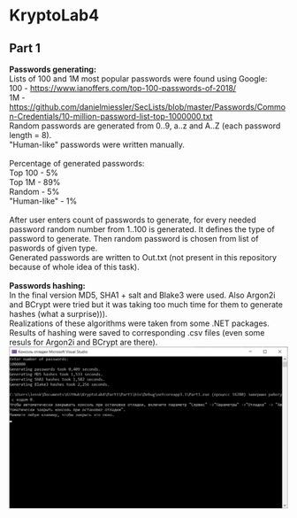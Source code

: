 # KryptoLab4
## Part 1
<b>Passwords generating:</b><br>
Lists of 100 and 1M most popular passwords were found using Google:<br>
100 - https://www.ianoffers.com/top-100-passwords-of-2018/<br>
1M - https://github.com/danielmiessler/SecLists/blob/master/Passwords/Common-Credentials/10-million-password-list-top-1000000.txt<br>
Random passwords are generated from 0..9, a..z and A..Z (each password length = 8).<br>
"Human-like" passwords were written manually.<br>
<br>
Percentage of generated passwords:<br>
Top 100 - 5%<br>
Top 1M - 89%<br>
Random - 5%<br>
"Human-like" - 1%<br>
<br>
After user enters count of passwords to generate, for every needed password random number from 1..100 is generated. It defines the type of password to generate. Then random password is chosen from list of paswords of given type.<br>
Generated passwords are written to Out.txt (not present in this repository because of whole idea of this task).<br>
<br>
<b>Passwords hashing:</b><br>
In the final version MD5, SHA1 + salt and Blake3 were used. Also Argon2i and BCrypt were tried but it was taking too much time for them to generate hashes (what a surprise))).<br>
Realizations of these algorithms were taken from some .NET packages.<br>
Results of hashing were saved to corresponding .csv files (even some resuls for Argon2i and BCrypt are there).<br>
![programWorkScreen.png](https://github.com/YaJProgrammist/KryptoLab4/blob/main/Screenshots/programWorkScreen.png?raw=true)